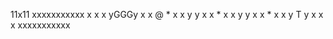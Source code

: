 11x11
xxxxxxxxxxx
x         x
x  yGGGy  x
x @  *    x
x  y   y  x
x    *    x
x  y   y  x
x    *    x
x  y T y  x
x         x
xxxxxxxxxxx
